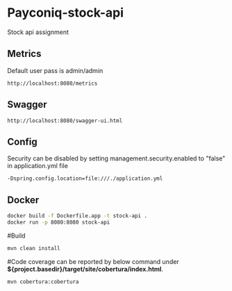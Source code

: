 # Payconiq-stock-api
Stock api assignment

## Metrics 
Default user pass is admin/admin
```properties
http://localhost:8080/metrics
```

## Swagger

```properties
http://localhost:8080/swagger-ui.html
```

## Config
Security can be disabled by setting management.security.enabled to "false" in application.yml file
```properties
-Dspring.config.location=file:///./application.yml
```

## Docker
```bash
docker build -f Dockerfile.app -t stock-api .
docker run -p 8080:8080 stock-api
```

#Build
```bash
mvn clean install
```

#Code coverage
can be reported by below command under **${project.basedir}/target/site/cobertura/index.html**. 
```bash
mvn cobertura:cobertura
```
